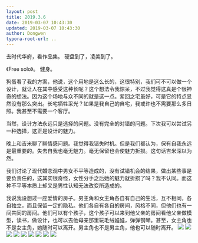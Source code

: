 ```yaml
---
layout: post
title: 2019.3.6
date: 2019-03-07 10:43:30
updated: 2019-03-07 10:43:30
author: Dongwen
typora-root-url: ..
---
```




去时代华府，看作品集。
硬盘到了，凌美到了。

《Free solo》。
健身。

狗蛋看了我的方案，他说，这个用地是这么长的，这很特别，我们可不可以做一个设计，就让人在其中感受这种长呢？这个想法令我惊呆，不过我觉得这真是个很神奇的想法。因为这个场地与众不同的就是这一点。萦回之宅虽好，可是它的特点显然没有那么突出。长宅牺牲采光？如果是我自己的自宅，我或许也不需要那么多日照。我甚至不需要一个客厅。

当然，设计方法永远只是选择的问题。没有完全的对错的问题。下次我可以尝试另一种选择，这正是设计的魅力。

晚上和吉米聊了聊情感问题。我觉得我错失时机。但是我们都认为，保有自我永远是最重要的。失去自我也毫无魅力。毫无保留也会使魅力折损。这句话吉米深以为然。

我们讨论了现代婚恋观中男女不平等造成的，没有试错机会的结果，做出某些事是要负责任的，这其实很奇怪，女性分手之后她的魅力就折损了吗？我不认同。而这种不平等本质上却又是男性认知无法改变所造成的。

我说我设想过一座爱情的房子。男主角和女主角各自有自己的生活，互不相同，各自独立，而且保留一定的隐私。他们各自有各自的房间，风格不同，但他们也有一间共同的房间。他们可以有个孩子，这个孩子可以来到他父亲的房间看他父亲做模型，读书，做设计，也可以去他母亲那里玩毛绒娃娃，弹弹钢琴。甚至，女主角也不是女主角，她随时可以离开。男主角也不是男主角，他也可以随时离开。
         ![](/img/in-post/x58666664.jpg)
![](/img/in-post/x58666668.jpg)
![](/img/in-post/x58666627.jpg)
![](/img/in-post/x58666637.jpg)
![](/img/in-post/x58666626.jpg)
![](/img/in-post/x58666643.jpg)
![](/img/in-post/x58666659.jpg)
![](/img/in-post/x58666646.jpg)
![](/img/in-post/x58666647.jpg)
